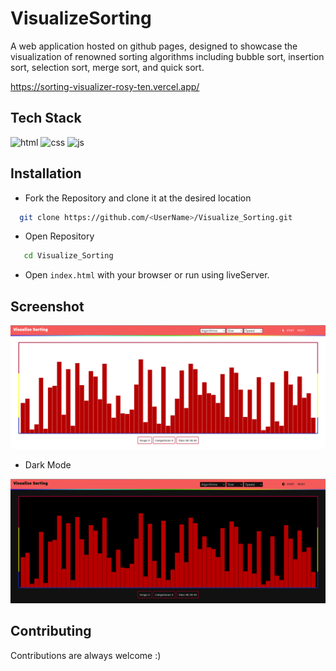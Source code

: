 # VisualizeSorting

 A web application hosted on github pages, designed to showcase the visualization of renowned sorting algorithms including bubble sort, insertion sort, selection sort, merge sort, and quick sort.

 https://sorting-visualizer-rosy-ten.vercel.app/

## Tech Stack

 ![html](https://img.shields.io/badge/HTML-239120?style=for-the-badge&logo=html5&logoColor=white) ![css](https://img.shields.io/badge/CSS-E34F26?&style=for-the-badge&logo=css3&logoColor=white) ![js](https://img.shields.io/badge/JavaScript-F7DF1E?style=for-the-badge&logo=javascript&logoColor=black)


## Installation

- Fork the Repository and clone it at the desired location

```bash
  git clone https://github.com/<UserName>/Visualize_Sorting.git
```
- Open Repository
```bash 
   cd Visualize_Sorting
```
- Open `index.html` with your browser or run using liveServer.

## Screenshot
![Visualize Sorting](./images/screenshot.png)
- Dark Mode
  
![Visualize Sorting](./images/screenshot-dark.png)


## Contributing

Contributions are always welcome :)



